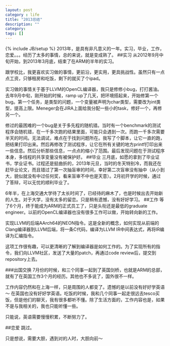 ```yaml
---
layout: post
category : life
title: "2013总结"
description: ""
category: 
tags: []
---
```

{% include JB/setup %}
2013年，是具有非凡意义的一年。实习，毕业，工作，恋爱。。。经历了太多的事情，总的来说，就是变成熟了。
##实习
从2012年9月中旬开始，到2013年3月底，结束了在ARM的半年的实习。

跟学校比，我更喜欢实习做的事情，更前沿，更实用，更具挑战性。虽然只有一点点工资，只够租房和吃饭，剩下的就买了个ipad。

实习做的事情关于基于LLVM的OpenCL编译器，我只是修修小bug，打打酱油。去年9月中旬，刚开始的时候，ramp up了几天，把环境搭起来，开始修第一个bug。第一个任务，是类型的问题，一个变量被声明为char类型，需要改为int类型，提高上限。Meneger会在JIRA上面给我分配一些小的task，修好一个，再修另一个。

修过的最困难的一个bug是关于多先程的随机错。当时有一个benchmark的测试程序会随机错，在一千多次跑的结果里面，可能只会遇到一次。而跑一千多次需要半天的时间。无法调试，难点在于找到问题所在。我写了个脚本，让它一直的跑，把结果打印出来。然后再修改了测试程序，让它在所有关键的地方printf打印出来一些信息。然后分析那些信息，一点点的缩小了范围。最后发现问题在于测试程序本身，多线程的共享变量没有被保护好。
##毕业
三月底，如愿的拿到了毕业证书，学业证书。过程还是挺曲折的，2013年元旦，当时的冬天特别冷，而我还在赶毕业论文，而且错过了第一次抽盲审的时间，幸好第二次盲审没有抽中（从小到大，貌似就没有中过任何奖，看来盲审不中也是天意）。2月初开学的时候，通过了答辩，可以无忧的顺利毕业了。

6年半，在上海交通大学待了太长时间了，已经待的麻木了，也是时候出去开始新的人生。对于大学，没有太多的留恋。只是稍有遗憾，没有好好学习。
##工作
等了6个月，终于能成为ARM的正式员工了，只是头衔还是最低的graduate engineer。以前的OpenCL编译器也没有很多工作可以做，开始转向新的工作。

实现LLVM的后端AArch64的NEON指令。这是全新的概念，如何实现从前端的Clang编译器到LLVM后端，将一条C代码，编译为LLVM IR中间表达式，再将IR编译为汇编指令。

这项工作很有趣，可以更清晰的了解到编译器是如何工作的。为了实现所有的指令，我们向LLVM社区，发送了大量的patch，再通过code review后，提交到repository上去。

###出国交换
7月份的时候，和三个同事一起到了英国剑桥，也就是ARM的总部，就有了在英国工作3个月的经历。其他也不多说了，国外很不一样。

工作内容仍然和在上海一样，只是周围的人都变了。遗憾的是以前没有好好学英语～ 在英国也没有好好学英语。吃饭的时候，我和几个同事一起走很远去tesco买饭，但是他们的聊天，我有很多都听不懂。除了生活方面的，工作内容也是，如果不是与我相关的，我也只能听懂一些。

只能说，英语需要慢慢积累，不断努力了。

##恋爱
跳过。

只是想说，需要大胆，遇到对的人时，大胆向前～
